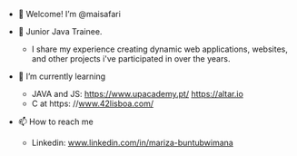 - 👋  Welcome!
  I’m @maisafari

- 👀 Junior Java Trainee. 
    - I share my experience creating dynamic web applications,
      websites, and other projects i've participated in over the years.
      
- 🌱 I’m currently learning
  - JAVA and JS:  https://www.upacademy.pt/
                https://altar.io
  - C at https:   //www.42lisboa.com/

- 📫 How to reach me
  - Linkedin:   www.linkedin.com/in/mariza-buntubwimana


